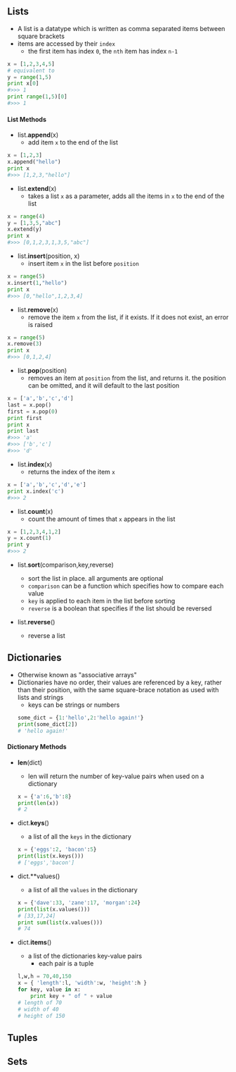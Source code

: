## Lists

* A list is a datatype which is written as comma separated items between square brackets
* items are accessed by their `index`
	* the first item has index `0`, the `nth` item has index `n-1`

```python
x = [1,2,3,4,5]
# equivalent to
y = range(1,5)
print x[0]
#>>> 1
print range(1,5)[0]
#>>> 1
```

#### List Methods

* list.**append**(x)
	* add item `x` to the end of the list

```python
x = [1,2,3]
x.append("hello")
print x
#>>> [1,2,3,"hello"]
```

* list.**extend**(x)
	* takes a list `x` as a parameter, adds all the items in `x` to the end of the list

```python
x = range(4)
y = [1,3,5,"abc"]
x.extend(y)
print x
#>>> [0,1,2,3,1,3,5,"abc"]
```

* list.**insert**(position, x)
	* insert item `x` in the list before `position`

```python
x = range(5)
x.insert(1,"hello")
print x
#>>> [0,"hello",1,2,3,4]
```

* list.**remove**(x)
	* remove the item `x` from the list, if it exists. If it does not exist, an error is raised

```python
x = range(5)
x.remove(3)
print x
#>>> [0,1,2,4]
```

* list.**pop**(position)
	* removes an item at `position` from the list, and returns it. the position can be omitted, and it will default to the last position

```python
x = ['a','b','c','d']
last = x.pop()
first = x.pop(0)
print first
print x
print last
#>>> 'a'
#>>> ['b','c']
#>>> 'd'
```

* list.**index**(x)
	* returns the index of the item `x`

```python
x = ['a','b','c','d','e']
print x.index('c')
#>>> 2
```

* list.**count**(x)
	* count the amount of times that `x` appears in the list

```python
x = [1,2,3,4,1,2]
y = x.count(1)
print y
#>>> 2
```
* list.**sort**(comparison,key,reverse)
	*  sort the list in place. all arguments are optional
	*  `comparison` can be a function which specifies how to compare each value
	*  `key` is applied to each item in the list before sorting
	*  `reverse` is a boolean that specifies if the list should be reversed

* list.**reverse**()
	* reverse a list

## Dictionaries
* Otherwise known as "associative arrays"
* Dictionaries have no order, their values are referenced by a key, rather than
their position, with the same square-brace notation as used with lists and
strings
    * keys can be strings or numbers
    ```python
    some_dict = {1:'hello',2:'hello again!'}
    print(some_dict[2])
    # 'hello again!'
    ```

#### Dictionary Methods

* **len**(dict)
    * len will return the number of key-value pairs when used on a dictionary
    ```python
    x = {'a':6,'b':8}
    print(len(x))
    # 2
    ```

* dict.**keys**()
    * a list of all the `keys` in the dictionary
    ```python
    x = {'eggs':2, 'bacon':5}
    print(list(x.keys()))
    # ['eggs','bacon']
    ```

* dict.**values()
    * a list of all the `values` in the dictionary
    ```python
    x = {'dave':33, 'zane':17, 'morgan':24}
    print(list(x.values()))
    # [33,17,24]
    print sum(list(x.values()))
    # 74
    ```

* dict.**items**()
    * a list of the dictionaries key-value pairs 
        * each pair is a tuple
    ```python
    l,w,h = 70,40,150
    x = { 'length':l, 'width':w, 'height':h }
    for key, value in x:
        print key + " of " + value
    # length of 70
    # width of 40
    # height of 150


## Tuples

## Sets
